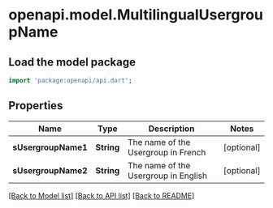 # openapi.model.MultilingualUsergroupName

## Load the model package
```dart
import 'package:openapi/api.dart';
```

## Properties
Name | Type | Description | Notes
------------ | ------------- | ------------- | -------------
**sUsergroupName1** | **String** | The name of the Usergroup in French | [optional] 
**sUsergroupName2** | **String** | The name of the Usergroup in English | [optional] 

[[Back to Model list]](../README.md#documentation-for-models) [[Back to API list]](../README.md#documentation-for-api-endpoints) [[Back to README]](../README.md)


